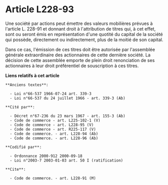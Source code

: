 # Article L228-93

Une société par actions peut émettre des valeurs mobilières prévues à l'article L. 228-91 et donnant droit à l'attribution de
titres qui, à cet effet, sont ou seront émis en représentation d'une quotité du capital de la société qui possède,
directement ou indirectement, plus de la moitié de son capital.

Dans ce cas, l'émission de ces titres doit être autorisée par l'assemblée générale extraordinaire des actionnaires de cette
dernière société. La décision de cette assemblée emporte de plein droit renonciation de ses actionnaires à leur droit
préférentiel de souscription à ces titres.

**Liens relatifs à cet article**

	**Anciens textes**:

	  - Loi n°66-537 1966-07-24 art. 339-3
	  - Loi n°66-537 du 24 juillet 1966 - art. 339-3 (Ab)

	**Cité par**:

	  - Décret n°67-236 du 23 mars 1967 - art. 155-3 (Ab)
	  - Code de commerce - art. L225-102-1 (V)
	  - Code de commerce - art. L228-95 (V)
	  - Code de commerce - art. R225-117 (V)
	  - Code de commerce. - art. L228-94 (Ab)
	  - Code de commerce. - art. L228-96 (Ab)

	**Codifié par**:

	  - Ordonnance 2000-912 2000-09-18
	  - Loi n°2003-7 2003-01-03 art. 50 I (ratification)

	**Cite**:

	  - Code de commerce. - art. L228-91 (M)
